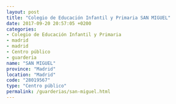 ```yaml
---
layout: post
title: "Colegio de Educación Infantil y Primaria SAN MIGUEL"
date: 2017-09-20 20:57:05 +0200
categories:
- Colegio de Educación Infantil y Primaria
- madrid
- madrid
- Centro público
- guarderia
name: "SAN MIGUEL"
province: "Madrid"
location: "Madrid"
code: "28019567"
type: "Centro público"
permalink: /guarderias/san-miguel.html
---
```

